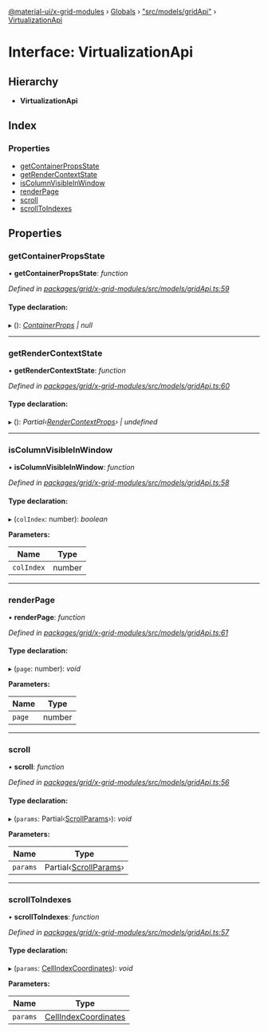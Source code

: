 [@material-ui/x-grid-modules](../README.md) › [Globals](../globals.md) › ["src/models/gridApi"](../modules/_src_models_gridapi_.md) › [VirtualizationApi](_src_models_gridapi_.virtualizationapi.md)

# Interface: VirtualizationApi

## Hierarchy

* **VirtualizationApi**

## Index

### Properties

* [getContainerPropsState](_src_models_gridapi_.virtualizationapi.md#getcontainerpropsstate)
* [getRenderContextState](_src_models_gridapi_.virtualizationapi.md#getrendercontextstate)
* [isColumnVisibleInWindow](_src_models_gridapi_.virtualizationapi.md#iscolumnvisibleinwindow)
* [renderPage](_src_models_gridapi_.virtualizationapi.md#renderpage)
* [scroll](_src_models_gridapi_.virtualizationapi.md#scroll)
* [scrollToIndexes](_src_models_gridapi_.virtualizationapi.md#scrolltoindexes)

## Properties

###  getContainerPropsState

• **getContainerPropsState**: *function*

*Defined in [packages/grid/x-grid-modules/src/models/gridApi.ts:59](https://github.com/mui-org/material-ui-x/blob/02342a6/packages/grid/x-grid-modules/src/models/gridApi.ts#L59)*

#### Type declaration:

▸ (): *[ContainerProps](_src_models_containerprops_.containerprops.md) | null*

___

###  getRenderContextState

• **getRenderContextState**: *function*

*Defined in [packages/grid/x-grid-modules/src/models/gridApi.ts:60](https://github.com/mui-org/material-ui-x/blob/02342a6/packages/grid/x-grid-modules/src/models/gridApi.ts#L60)*

#### Type declaration:

▸ (): *Partial‹[RenderContextProps](../modules/_src_models_rendercontextprops_.md#rendercontextprops)› | undefined*

___

###  isColumnVisibleInWindow

• **isColumnVisibleInWindow**: *function*

*Defined in [packages/grid/x-grid-modules/src/models/gridApi.ts:58](https://github.com/mui-org/material-ui-x/blob/02342a6/packages/grid/x-grid-modules/src/models/gridApi.ts#L58)*

#### Type declaration:

▸ (`colIndex`: number): *boolean*

**Parameters:**

Name | Type |
------ | ------ |
`colIndex` | number |

___

###  renderPage

• **renderPage**: *function*

*Defined in [packages/grid/x-grid-modules/src/models/gridApi.ts:61](https://github.com/mui-org/material-ui-x/blob/02342a6/packages/grid/x-grid-modules/src/models/gridApi.ts#L61)*

#### Type declaration:

▸ (`page`: number): *void*

**Parameters:**

Name | Type |
------ | ------ |
`page` | number |

___

###  scroll

• **scroll**: *function*

*Defined in [packages/grid/x-grid-modules/src/models/gridApi.ts:56](https://github.com/mui-org/material-ui-x/blob/02342a6/packages/grid/x-grid-modules/src/models/gridApi.ts#L56)*

#### Type declaration:

▸ (`params`: Partial‹[ScrollParams](_src_hooks_utils_usescrollfn_.scrollparams.md)›): *void*

**Parameters:**

Name | Type |
------ | ------ |
`params` | Partial‹[ScrollParams](_src_hooks_utils_usescrollfn_.scrollparams.md)› |

___

###  scrollToIndexes

• **scrollToIndexes**: *function*

*Defined in [packages/grid/x-grid-modules/src/models/gridApi.ts:57](https://github.com/mui-org/material-ui-x/blob/02342a6/packages/grid/x-grid-modules/src/models/gridApi.ts#L57)*

#### Type declaration:

▸ (`params`: [CellIndexCoordinates](_src_models_rows_.cellindexcoordinates.md)): *void*

**Parameters:**

Name | Type |
------ | ------ |
`params` | [CellIndexCoordinates](_src_models_rows_.cellindexcoordinates.md) |
